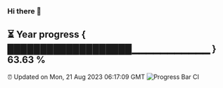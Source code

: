 ### Hi there 👋
⏳ Year progress { ███████████████████▁▁▁▁▁▁▁▁▁▁▁ } 63.63 %
---
⏰ Updated on Mon, 21 Aug 2023 06:17:09 GMT
![Progress Bar CI](https://github.com/liununu/liununu/workflows/Progress%20Bar%20CI/badge.svg)
